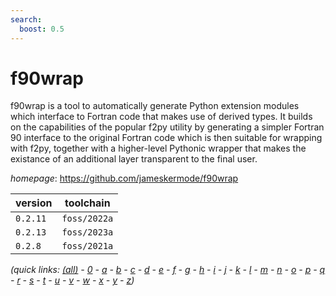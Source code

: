 ```yaml
---
search:
  boost: 0.5
---
```

# f90wrap

f90wrap is a tool to automatically generate Python extension modules which interface to Fortran code that makes use of derived types. It builds on the capabilities of the popular f2py utility by generating a simpler Fortran 90 interface to the original Fortran code which is then suitable for wrapping with f2py, together with a higher-level Pythonic wrapper that makes the existance of an additional layer transparent to the final user.

*homepage*: <https://github.com/jameskermode/f90wrap>

version | toolchain
--------|----------
``0.2.11`` | ``foss/2022a``
``0.2.13`` | ``foss/2023a``
``0.2.8`` | ``foss/2021a``


*(quick links: [(all)](../index.md) - [0](../0/index.md) - [a](../a/index.md) - [b](../b/index.md) - [c](../c/index.md) - [d](../d/index.md) - [e](../e/index.md) - [f](../f/index.md) - [g](../g/index.md) - [h](../h/index.md) - [i](../i/index.md) - [j](../j/index.md) - [k](../k/index.md) - [l](../l/index.md) - [m](../m/index.md) - [n](../n/index.md) - [o](../o/index.md) - [p](../p/index.md) - [q](../q/index.md) - [r](../r/index.md) - [s](../s/index.md) - [t](../t/index.md) - [u](../u/index.md) - [v](../v/index.md) - [w](../w/index.md) - [x](../x/index.md) - [y](../y/index.md) - [z](../z/index.md))*

